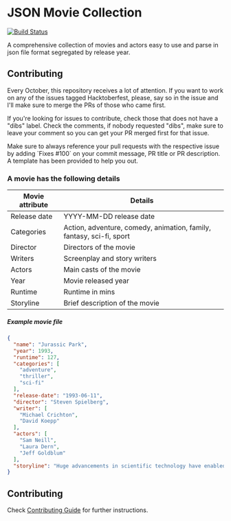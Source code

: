 # JSON Movie Collection

[![Build Status](https://travis-ci.org/jsonmc/jsonmc.svg?branch=master)](https://travis-ci.org/jsonmc/jsonmc)

A comprehensive collection of movies and actors easy to use and parse in json file format segregated by release year.

## Contributing

<p>Every October, this repository receives a lot of attention. If you want to work on any of the issues tagged Hacktoberfest, please, say so in the issue and I'll make sure to merge the PRs of those who came first.</p>

<p>If you're looking for issues to contribute, check those that does not have a "dibs" label. Check the comments, if nobody requested "dibs", make sure to leave your comment so you can get your PR merged first for that issue.</p>

<p>Make sure to always reference your pull requests with the respective issue by adding `Fixes #100` on your commit message, PR title or PR description. A template has been provided to help you out.</p>

### A movie has the following details


Movie attribute | Details
----------------|--------------
Release date | YYYY-MM-DD release date
Categories | Action, adventure, comedy, animation, family, fantasy, sci-fi, sport
Director | Directors of the movie
Writers | Screenplay and story writers
Actors | Main casts of the movie
Year | Movie released year
Runtime | Runtime in mins
Storyline | Brief description of the movie


##### Example movie file

```json
{
  "name": "Jurassic Park",
  "year": 1993,
  "runtime": 127,
  "categories": [
    "adventure",
    "thriller",
    "sci-fi"
  ],
  "release-date": "1993-06-11",
  "director": "Steven Spielberg",
  "writer": [
    "Michael Crichton",
    "David Koepp"
  ],
  "actors": [
    "Sam Neill",
    "Laura Dern",
    "Jeff Goldblum"
  ],
  "storyline": "Huge advancements in scientific technology have enabled a mogul ... critical security systems are shut down and it now becomes a race for survival with dinosaurs roaming freely over the island."
}
```
## Contributing

Check [Contributing Guide](contributing.markdown) for further instructions.
